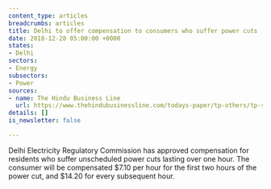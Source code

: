 ```yaml
---
content_type: articles
breadcrumbs: articles
title: Delhi to offer compensation to consumers who suffer power cuts
date: 2018-12-28 05:00:00 +0000
states:
- Delhi
sectors:
- Energy
subsectors:
- Power
sources:
- name: The Hindu Business Line
  url: https://www.thehindubusinessline.com/todays-paper/tp-others/tp-states/article25786077.ece
details: []
is_newsletter: false

---
```

Delhi Electricity Regulatory Commission has approved compensation for residents who suffer unscheduled power cuts lasting over one hour. The consumer will be compensated $7.10 per hour for the first two hours of the power cut, and $14.20 for every subsequent hour. 
